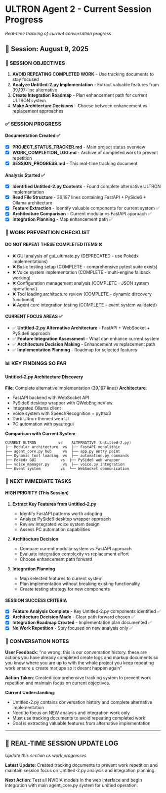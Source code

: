 # ULTRON Agent 2 - Current Session Progress
*Real-time tracking of current conversation progress*

## 📅 Session: August 9, 2025

### 🎯 SESSION OBJECTIVES
1. **AVOID REPEATING COMPLETED WORK** - Use tracking documents to stay focused
2. **Analyze Untitled-2.py Implementation** - Extract valuable features from 39,197-line alternative
3. **Create Integration Roadmap** - Plan enhancement path for current ULTRON system
4. **Make Architecture Decisions** - Choose between enhancement vs replacement approaches

### ✅ SESSION PROGRESS

#### Documentation Created ✅
- [x] **PROJECT_STATUS_TRACKER.md** - Main project status overview
- [x] **WORK_COMPLETION_LOG.md** - Archive of completed work to prevent repetition  
- [x] **SESSION_PROGRESS.md** - This real-time tracking document

#### Analysis Started ✅
- [x] **Identified Untitled-2.py Contents** - Found complete alternative ULTRON implementation
- [x] **Read File Structure** - 39,197 lines containing FastAPI + PySide6 + Ollama architecture
- [x] **Feature Extraction** - Identify valuable components for current system ✅
- [x] **Architecture Comparison** - Current modular vs FastAPI approach ✅
- [x] **Integration Planning** - Map enhancement path ✅

### 🚫 WORK PREVENTION CHECKLIST

#### DO NOT REPEAT THESE COMPLETED ITEMS ❌
- ❌ GUI analysis of gui_ultimate.py (DEPRECATED - use Pokédx implementations)
- ❌ Basic testing setup (COMPLETE - comprehensive pytest suite exists)
- ❌ Voice system implementation (COMPLETE - multi-engine fallback working)  
- ❌ Configuration management analysis (COMPLETE - JSON system operational)
- ❌ Tool loading architecture review (COMPLETE - dynamic discovery functional)
- ❌ Agent core integration testing (COMPLETE - event system validated)

#### CURRENT FOCUS AREAS ✅
- ✅ **Untitled-2.py Alternative Architecture** - FastAPI + WebSocket + PySide6 approach
- ✅ **Feature Integration Assessment** - What can enhance current system
- ✅ **Architecture Decision Making** - Enhancement vs replacement path
- ✅ **Implementation Planning** - Roadmap for selected features

### 📊 KEY FINDINGS SO FAR

#### Untitled-2.py Architecture Discovery
**File**: Complete alternative implementation (39,197 lines)
**Architecture**: 
- FastAPI backend with WebSocket API
- PySide6 desktop wrapper with QWebEngineView  
- Integrated Ollama client
- Voice system with SpeechRecognition + pyttsx3
- Dark Ultron-themed web UI
- PC automation with pyautogui

**Comparison with Current System**:
```
CURRENT ULTRON          vs    ALTERNATIVE (Untitled-2.py)
├── Modular architecture  vs  ├── FastAPI monolithic
├── agent_core.py hub     vs  ├── app.py entry point  
├── Dynamic tool loading  vs  ├── automation.py commands
├── Pokédx GUI           vs  ├── PySide6 web wrapper
├── voice_manager.py      vs  ├── voice.py integration
└── Event system         vs  └── WebSocket communication
```

### 🎯 NEXT IMMEDIATE TASKS

#### HIGH PRIORITY (This Session)
1. **Extract Key Features from Untitled-2.py**
   - Identify FastAPI patterns worth adopting
   - Analyze PySide6 desktop wrapper approach
   - Review integrated voice system design
   - Assess PC automation capabilities

2. **Architecture Decision**
   - Compare current modular system vs FastAPI approach
   - Evaluate integration complexity vs replacement effort
   - Choose enhancement path forward

3. **Integration Planning**
   - Map selected features to current system
   - Plan implementation without breaking existing functionality
   - Create testing strategy for new components

#### SESSION SUCCESS CRITERIA
- [x] **Feature Analysis Complete** - Key Untitled-2.py components identified ✅
- [x] **Architecture Decision Made** - Clear path forward chosen ✅
- [x] **Integration Roadmap Created** - Implementation plan documented ✅
- [x] **No Work Repetition** - Stay focused on new analysis only ✅

### 📝 CONVERSATION NOTES

**User Feedback**: "no wrong. this is our conversation history. these are actions you have already completed create logs and markup documents so you know where you are up to with the whole project you keep repeating work ensure u create marjups so it doesnt happen again"

**Action Taken**: Created comprehensive tracking system to prevent work repetition and maintain focus on current objectives.

**Current Understanding**: 
- Untitled-2.py contains conversation history and complete alternative implementation
- Need to focus on NEW analysis and integration work only  
- Must use tracking documents to avoid repeating completed work
- Goal is extracting valuable features from alternative implementation

---

## 🔄 REAL-TIME SESSION UPDATE LOG
*Update this section as work progresses*

**Latest Update**: Created tracking documents to prevent work repetition and maintain session focus on Untitled-2.py analysis and integration planning.

**Next Action**: Test all NVIDIA models in the web interface and begin integration with main agent_core.py system for unified operation.
